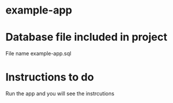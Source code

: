 # example-app

# Database file included in project
 File name example-app.sql
 
# Instructions to do
 Run the app and you will see the instrcutions
